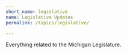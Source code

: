 ```yaml
---
short_name: legislative
name: Legislative Updates
permalink: /topics/legislative/

---
```

Everything related to the Michigan Legislature.
